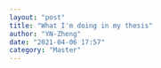 ```yaml
---
layout: "post"
title: "What I'm doing in my thesis"
author: "YN-Zheng"
date: "2021-04-06 17:57"
category: "Master"
---
```

